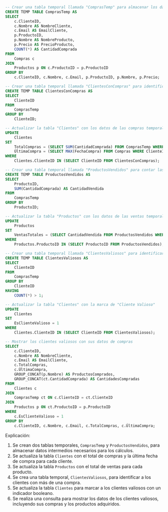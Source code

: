 ```sql
-- Crear una tabla temporal llamada "ComprasTemp" para almacenar los datos de las compras
CREATE TEMP TABLE ComprasTemp AS
SELECT
    c.ClienteID,
    c.Nombre AS NombreCliente,
    c.Email AS EmailCliente,
    p.ProductoID,
    p.Nombre AS NombreProducto,
    p.Precio AS PrecioProducto,
    COUNT(*) AS CantidadComprada
FROM
    Compras c
JOIN
    Productos p ON c.ProductoID = p.ProductoID
GROUP BY
    c.ClienteID, c.Nombre, c.Email, p.ProductoID, p.Nombre, p.Precio;

-- Crear una tabla temporal llamada "ClientesConCompras" para identificar los clientes con al menos una compra
CREATE TEMP TABLE ClientesConCompras AS
SELECT
    ClienteID
FROM
    ComprasTemp
GROUP BY
    ClienteID;

-- Actualizar la tabla "Clientes" con los datos de las compras temporales
UPDATE
    Clientes
SET
    TotalCompras = (SELECT SUM(CantidadComprada) FROM ComprasTemp WHERE ClienteID = Clientes.ClienteID),
    ÚltimaCompra = (SELECT MAX(FechaCompra) FROM Compras WHERE ClienteID = Clientes.ClienteID)
WHERE
    Clientes.ClienteID IN (SELECT ClienteID FROM ClientesConCompras);

-- Crear una tabla temporal llamada "ProductosVendidos" para contar las ventas de cada producto
CREATE TEMP TABLE ProductosVendidos AS
SELECT
    ProductoID,
    SUM(CantidadComprada) AS CantidadVendida
FROM
    ComprasTemp
GROUP BY
    ProductoID;

-- Actualizar la tabla "Productos" con los datos de las ventas temporales
UPDATE
    Productos
SET
    VentasTotales = (SELECT CantidadVendida FROM ProductosVendidos WHERE ProductoID = Productos.ProductoID)
WHERE
    Productos.ProductoID IN (SELECT ProductoID FROM ProductosVendidos);

-- Crear una tabla temporal llamada "ClientesValiosos" para identificar a los clientes con más de una compra
CREATE TEMP TABLE ClientesValiosos AS
SELECT
    ClienteID
FROM
    ComprasTemp
GROUP BY
    ClienteID
HAVING
    COUNT(*) > 1;

-- Actualizar la tabla "Clientes" con la marca de "Cliente Valioso"
UPDATE
    Clientes
SET
    EsClienteValioso = 1
WHERE
    Clientes.ClienteID IN (SELECT ClienteID FROM ClientesValiosos);

-- Mostrar los clientes valiosos con sus datos de compras
SELECT
    c.ClienteID,
    c.Nombre AS NombreCliente,
    c.Email AS EmailCliente,
    c.TotalCompras,
    c.ÚltimaCompra,
    GROUP_CONCAT(p.Nombre) AS ProductosComprados,
    GROUP_CONCAT(ct.CantidadComprada) AS CantidadesCompradas
FROM
    Clientes c
JOIN
    ComprasTemp ct ON c.ClienteID = ct.ClienteID
JOIN
    Productos p ON ct.ProductoID = p.ProductoID
WHERE
    c.EsClienteValioso = 1
GROUP BY
    c.ClienteID, c.Nombre, c.Email, c.TotalCompras, c.ÚltimaCompra;
```

Explicación:

1. Se crean dos tablas temporales, `ComprasTemp` y `ProductosVendidos`, para almacenar datos intermedios necesarios para los cálculos.
2. Se actualiza la tabla `Clientes` con el total de compras y la última fecha de compra para cada cliente.
3. Se actualiza la tabla `Productos` con el total de ventas para cada producto.
4. Se crea una tabla temporal, `ClientesValiosos`, para identificar a los clientes con más de una compra.
5. Se actualiza la tabla `Clientes` para marcar a los clientes valiosos con un indicador booleano.
6. Se realiza una consulta para mostrar los datos de los clientes valiosos, incluyendo sus compras y los productos adquiridos.
